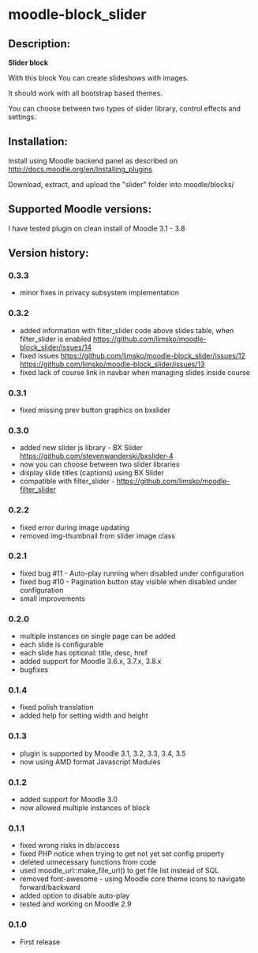 # moodle-block_slider

## Description:
**Slider block**

With this block You can create slideshows with images.

It should work with all bootstrap based themes.

You can choose between two types of slider library, control effects and settings.

## Installation:
Install using Moodle backend panel as described on http://docs.moodle.org/en/Installing_plugins

Download, extract, and upload the "slider" folder into moodle/blocks/

## Supported Moodle versions:
I have tested plugin on clean install of Moodle 3.1 - 3.8

## Version history:

### 0.3.3
* minor fixes in privacy subsystem implementation

### 0.3.2
* added information with filter_slider code above slides table, when filter_slider is enabled
    https://github.com/limsko/moodle-block_slider/issues/14
* fixed issues
    https://github.com/limsko/moodle-block_slider/issues/12
    https://github.com/limsko/moodle-block_slider/issues/13
* fixed lack of course link in navbar when managing slides inside course
    
### 0.3.1
* fixed missing prev button graphics on bxslider

### 0.3.0
* added new slider js library - BX Slider
https://github.com/stevenwanderski/bxslider-4
* now you can choose between two slider libraries
* display slide titles (captions) using BX Slider
* compatible with filter_slider - https://github.com/limsko/moodle-filter_slider

### 0.2.2
* fixed error during image updating
* removed img-thumbnail from slider image class

### 0.2.1
* fixed bug #11 - Auto-play running when disabled under configuration
* fixed bug #10 - Pagination button stay visible when disabled under configuration
* small improvements

### 0.2.0
* multiple instances on single page can be added
* each slide is configurable
* each slide has optional: title, desc, href
* added support for Moodle 3.6.x, 3.7.x, 3.8.x
* bugfixes

### 0.1.4
* fixed polish translation
* added help for setting width and height

### 0.1.3
* plugin is supported by Moodle 3.1, 3.2, 3.3, 3.4, 3.5
* now using AMD format Javascript Modules

### 0.1.2
* added support for Moodle 3.0
* now allowed multiple instances of block

### 0.1.1
* fixed wrong risks in db/access
* fixed PHP notice when trying to get not yet set config property
* deleted unnecessary functions from code
* used moodle_url::make_file_url() to get file list instead of SQL
* removed font-awesome - using Moodle core theme icons to navigate forward/backward
* added option to disable auto-play
* tested and working on Moodle 2.9

### 0.1.0
* First release




